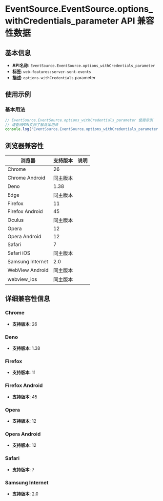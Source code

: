 # EventSource.EventSource.options_withCredentials_parameter API 兼容性数据

## 基本信息

- **API名称**: `EventSource.EventSource.options_withCredentials_parameter`
- **标签**: `web-features:server-sent-events`
- **描述**: `options.withCredentials` parameter

## 使用示例

### 基本用法

```javascript
// EventSource.EventSource.options_withCredentials_parameter 使用示例
// 请查阅MDN文档了解具体用法
console.log('EventSource.EventSource.options_withCredentials_parameter API');
```

## 浏览器兼容性

| 浏览器 | 支持版本 | 说明 |
|--------|----------|------|
| Chrome | 26 |  |
| Chrome Android | 同主版本 |  |
| Deno | 1.38 |  |
| Edge | 同主版本 |  |
| Firefox | 11 |  |
| Firefox Android | 45 |  |
| Oculus | 同主版本 |  |
| Opera | 12 |  |
| Opera Android | 12 |  |
| Safari | 7 |  |
| Safari iOS | 同主版本 |  |
| Samsung Internet | 2.0 |  |
| WebView Android | 同主版本 |  |
| webview_ios | 同主版本 |  |

## 详细兼容性信息

### Chrome

- **支持版本**: 26

### Deno

- **支持版本**: 1.38

### Firefox

- **支持版本**: 11

### Firefox Android

- **支持版本**: 45

### Opera

- **支持版本**: 12

### Opera Android

- **支持版本**: 12

### Safari

- **支持版本**: 7

### Samsung Internet

- **支持版本**: 2.0

